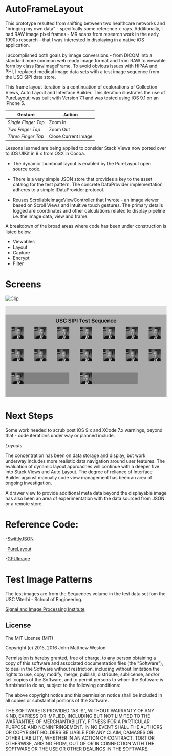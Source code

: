 
# AutoFrameLayout
This prototype resulted from shifting between two healthcare networks and "bringing my own data" - specifcally some reference x-rays. Additionally, I had RAW image pixel frames - MR scans from research work in the early 1990s research - that I was interested in displaying in a native iOS application. 

I accomplished both goals by image conversions - from DICOM into a standard more common web ready image format and from RAW to viewable form by class RawImageFrame. To avoid obvious issues with HIPAA and PHI, I replaced medical image data sets with a test image sequence from the USC SIPI data store.

This frame layout iteration is a continuation of explorations of Collection Views, Auto Layout and Interface Builder. This iteration illustrates the use of PureLayout; was built with Version 7.1 and was tested using iOS 9.1 on an iPhone 5.

| Gesture | Action |
|---|---|
| *Single Finger Tap* | Zoom In |
| *Two Finger Tap* | Zoom Out |
| *Three Finger Tap* | Close Current Image  |


Lessons learned are being applied to consider Stack Views now ported over to iOS UIKit in 9.x from OSX in Cocoa.

- The dynamic thumbnail layout is enabled by the PureLayout open source code. 

- There is a very simple JSON store that provides a key to the asset catalog for the test pattern. The concrete DataProvider implementation adheres to a simple IDataProvider protocol.

- Reuses ScrollableImageViewController that I wrote - an image viewer based on Scroll Views and intuitive touch gestures. The primary details logged are coordinates and other calculations related to display pipeline i.e. the image data, view and frame.

A breakdown of the broad areas where code has been under construction is listed below.

- Viewables
- Layout
- Capture
- Encrypt
- Filter

# Screens

![Clip](./AutoLayoutClip.gif)

![Landscape View](./AutoLayoutLandscape.PNG)


# Next Steps

Some work needed to scrub post iOS 9.x and XCode 7.x warnings, beyond that - code iterations under way or planned include.

*Layouts*

The concentration has been on data storage and display, but work underway includes more realistic data navigation around user features. The evaluation of dynamic layout approaches will continue with a deeper five into Stack Views and Auto Layout. The degree of reliance of Interface Builder against manually code view management has been an area of ongoing investigation.

A drawer view to provide additional meta data beyond the displayable image has also been an area of experimentation with the data sourced from JSON or a remote store.

# Reference Code:

-[SwiftlyJSON](https://github.com/SwiftyJSON/SwiftyJSON)

-[PureLayout](https://github.com/PureLayout)

-[GPUImage](https://github.com/BradLarson/GPUImage)

# Test Image Patterns

The test images are from the Sequences volume in the test data set fom the USC Viterbi - School of Engineering.

[Signal and Image Processing Institute ](http://sipi.usc.edu/database/database.php)

## License
The MIT License (MIT)

Copyright (c) 2015, 2016 John Matthew Weston

Permission is hereby granted, free of charge, to any person obtaining a copy
of this software and associated documentation files (the "Software"), to deal
in the Software without restriction, including without limitation the rights
to use, copy, modify, merge, publish, distribute, sublicense, and/or sell
copies of the Software, and to permit persons to whom the Software is
furnished to do so, subject to the following conditions:

The above copyright notice and this permission notice shall be included in all
copies or substantial portions of the Software.

THE SOFTWARE IS PROVIDED "AS IS", WITHOUT WARRANTY OF ANY KIND, EXPRESS OR
IMPLIED, INCLUDING BUT NOT LIMITED TO THE WARRANTIES OF MERCHANTABILITY,
FITNESS FOR A PARTICULAR PURPOSE AND NONINFRINGEMENT. IN NO EVENT SHALL THE
AUTHORS OR COPYRIGHT HOLDERS BE LIABLE FOR ANY CLAIM, DAMAGES OR OTHER
LIABILITY, WHETHER IN AN ACTION OF CONTRACT, TORT OR OTHERWISE, ARISING FROM,
OUT OF OR IN CONNECTION WITH THE SOFTWARE OR THE USE OR OTHER DEALINGS IN THE
SOFTWARE.


